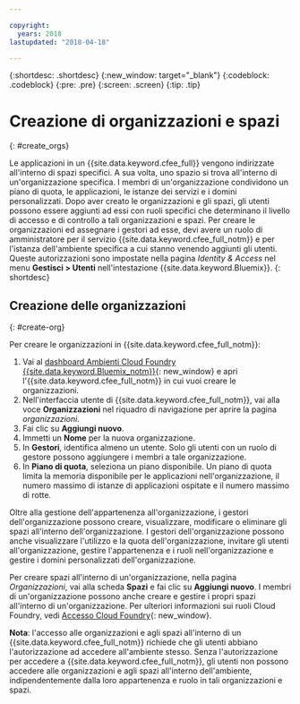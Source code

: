 ```yaml
---

copyright:
  years: 2018
lastupdated: "2018-04-18"

---
```


{:shortdesc: .shortdesc}
{:new_window: target="_blank"}
{:codeblock: .codeblock}
{:pre: .pre}
{:screen: .screen}
{:tip: .tip}

# Creazione di organizzazioni e spazi
{: #create_orgs}

Le applicazioni in un {{site.data.keyword.cfee_full}} vengono indirizzate all'interno di spazi specifici. A sua volta, uno spazio si trova all'interno di un'organizzazione specifica. I membri di un'organizzazione condividono un piano di quota, le applicazioni, le istanze dei servizi e i domini personalizzati. Dopo aver creato le organizzazioni e gli spazi, gli utenti possono essere aggiunti ad essi con ruoli specifici che determinano il livello di accesso e di controllo a tali organizzazioni e spazi. Per creare le organizzazioni ed assegnare i gestori ad esse, devi avere un ruolo di amministratore per il servizio {{site.data.keyword.cfee_full_notm}} e per l'istanza dell'ambiente specifica a cui stanno venendo aggiunti gli utenti. Queste autorizzazioni sono impostate nella pagina _Identity & Access_ nel menu **Gestisci > Utenti** nell'intestazione {{site.data.keyword.Bluemix}}.
{: shortdesc}

## Creazione delle organizzazioni
{: #create-org}

Per creare le organizzazioni in {{site.data.keyword.cfee_full_notm}}:

1. Vai al [dashboard Ambienti Cloud Foundry {{site.data.keyword.Bluemix_notm}}](https://console.bluemix.net/dashboard/cloudfoundry?filter=cf_environments){: new_window} e apri l'{{site.data.keyword.cfee_full_notm}} in cui vuoi creare le organizzazioni.
2. Nell'interfaccia utente di {{site.data.keyword.cfee_full_notm}}, vai alla voce **Organizzazioni** nel riquadro di navigazione per aprire la pagina _organizzazioni_.
3. Fai clic su **Aggiungi nuovo**.
4. Immetti un **Nome** per la nuova organizzazione.
5. In **Gestori**, identifica almeno un utente. Solo gli utenti con un ruolo di gestore possono aggiungere i membri a tale organizzazione.
6. In **Piano di quota**, seleziona un piano disponibile. Un piano di quota limita la memoria disponibile per le applicazioni nell'organizzazione, il numero massimo di istanze di applicazioni ospitate e il numero massimo di rotte.

Oltre alla gestione dell'appartenenza all'organizzazione, i gestori dell'organizzazione possono creare, visualizzare, modificare o eliminare gli spazi all'interno dell'organizzazione. I gestori dell'organizzazione possono anche visualizzare l'utilizzo e la quota dell'organizzazione, invitare gli utenti all'organizzazione, gestire l'appartenenza e i ruoli nell'organizzazione e gestire i domini personalizzati dell'organizzazione.

Per creare spazi all'interno di un'organizzazione, nella pagina _Organizzazioni_, vai alla scheda **Spazi** e fai clic su **Aggiungi nuovo**. I membri di un'organizzazione possono anche creare e gestire i propri spazi all'interno di un'organizzazione. Per ulteriori informazioni sui ruoli Cloud Foundry, vedi [Accesso Cloud Foundry](https://console.bluemix.net/docs/iam/cfaccess.html#cfroles){: new_window}.

**Nota**: l'accesso alle organizzazioni e agli spazi all'interno di un {{site.data.keyword.cfee_full_notm}} richiede che gli utenti abbiano l'autorizzazione ad accedere all'ambiente stesso. Senza l'autorizzazione per accedere a {{site.data.keyword.cfee_full_notm}}, gli utenti non possono accedere alle organizzazioni e agli spazi all'interno dell'ambiente, indipendentemente dalla loro appartenenza e ruolo in tali organizzazioni e spazi.
